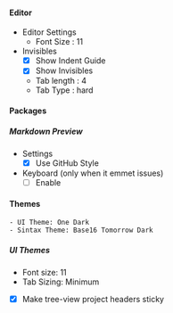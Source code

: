 #### Editor
- Editor Settings
  - Font Size : 11
- Invisibles
  - [X] Show Indent Guide
  - [X] Show Invisibles
  - Tab length : 4
  - Tab Type : hard

#### Packages
##### Markdown Preview
- Settings
  - [x] Use GitHub Style
- Keyboard (only when it emmet issues)
  - [ ] Enable

#### Themes
	- UI Theme: One Dark
	- Sintax Theme: Base16 Tomorrow Dark
##### UI Themes
  - Font size: 11
  - Tab Sizing: Minimum
  - [x] Make tree-view project headers sticky
